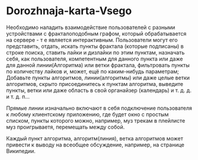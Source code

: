 # Dorozhnaja-karta-Vsego
Необходимо наладить взаимодействие пользователей с разными устройствами с фракталоподобным графом, который обрабатывается на сервере - т е является интерактивным. Пользователи могут его представить, отдать, искать пункты фрактала (которые подписаны) в строке поиска, ставить лайки и дизлайки по этим пунктам, назначать себя, как пользователя, компетентным для данного пункта или даже для данной линии(Алгоритма) или ветки фрактала, фильтровать пункты по количеству лайков и, может, ещё по каким-нибудь параметрам; Добавьте пункты алгоритмов, линии(алгоритмы) или даже целые ветки алгоритмов, скрыто присоединитесь к пунктам алгоритма, выведите пункты, ветки или даже область в свой органайзер (календарь) и т. д. д. и т. д. п...

Прямые линии изначально включают в себя подключение пользователя к любому клиентскому приложению, где будет окно с простым списком, пункты которого можно, например, муз трекам в плейлисте муз проигрываетя, перемещать между собой.

Каждый пункт алгоритма, алгоритм(линия), ветка алгоритмов может привести к выводу на всеобщее обсуждение, например, на странице Википедии.
